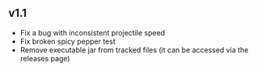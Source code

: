 ## v1.1

- Fix a bug with inconsistent projectile speed
- Fix broken spicy pepper test
- Remove executable jar from tracked files (it can be accessed via the releases page)
